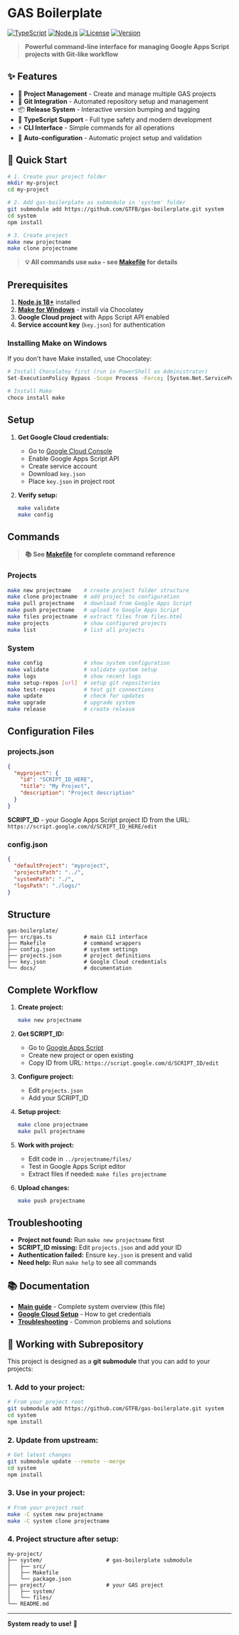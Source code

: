 # GAS Boilerplate

[![TypeScript](https://img.shields.io/badge/TypeScript-5.0-blue.svg)](https://www.typescriptlang.org/)
[![Node.js](https://img.shields.io/badge/Node.js-18+-green.svg)](https://nodejs.org/)
[![License](https://img.shields.io/badge/License-MIT-yellow.svg)](LICENSE)
[![Version](https://img.shields.io/badge/Version-1.3.11-orange.svg)](CHANGELOG.md)

> **Powerful command-line interface for managing Google Apps Script projects with Git-like workflow**

## ✨ Features

- 🚀 **Project Management** - Create and manage multiple GAS projects
- 🔄 **Git Integration** - Automated repository setup and management
- 📦 **Release System** - Interactive version bumping and tagging
- 🎯 **TypeScript Support** - Full type safety and modern development
- ⚡ **CLI Interface** - Simple commands for all operations
- 🔧 **Auto-configuration** - Automatic project setup and validation

## 🚀 Quick Start

```bash
# 1. Create your project folder
mkdir my-project
cd my-project

# 2. Add gas-boilerplate as submodule in 'system' folder
git submodule add https://github.com/GTFB/gas-boilerplate.git system
cd system
npm install

# 3. Create project
make new projectname
make clone projectname
```

> **💡 All commands use `make` - see [Makefile](Makefile) for details**

## Prerequisites

1. **[Node.js 18+](https://nodejs.org/)** installed
2. **[Make for Windows](https://chocolatey.org/packages/make)** - install via Chocolatey
3. **Google Cloud project** with Apps Script API enabled
4. **Service account key** (`key.json`) for authentication

### Installing Make on Windows

If you don't have Make installed, use Chocolatey:

```bash
# Install Chocolatey first (run in PowerShell as Administrator)
Set-ExecutionPolicy Bypass -Scope Process -Force; [System.Net.ServicePointManager]::SecurityProtocol = [System.Net.ServicePointManager]::SecurityProtocol -bor 3072; iex ((New-Object System.Net.WebClient).DownloadString('https://community.chocolatey.org/install.ps1'))

# Install Make
choco install make
```

## Setup

1. **Get Google Cloud credentials:**
   - Go to [Google Cloud Console](https://console.cloud.google.com/)
   - Enable Google Apps Script API
   - Create service account
   - Download `key.json`
   - Place `key.json` in project root

2. **Verify setup:**
   ```bash
   make validate
   make config
   ```

## Commands

> **📚 See [Makefile](Makefile) for complete command reference**

### Projects
```bash
make new projectname    # create project folder structure
make clone projectname  # add project to configuration
make pull projectname   # download from Google Apps Script
make push projectname   # upload to Google Apps Script
make files projectname  # extract files from files.html
make projects           # show configured projects
make list               # list all projects
```

### System
```bash
make config             # show system configuration
make validate           # validate system setup
make logs               # show recent logs
make setup-repos [url]  # setup git repositories
make test-repos         # test git connections
make update             # check for updates
make upgrade            # upgrade system
make release            # create release
```

## Configuration Files

### projects.json
```json
{
  "myproject": {
    "id": "SCRIPT_ID_HERE",
    "title": "My Project",
    "description": "Project description"
  }
}
```

**SCRIPT_ID** - your Google Apps Script project ID from the URL:
`https://script.google.com/d/SCRIPT_ID_HERE/edit`

### config.json
```json
{
  "defaultProject": "myproject",
  "projectsPath": "../",
  "systemPath": "./",
  "logsPath": "./logs/"
}
```

## Structure

```
gas-boilerplate/
├── src/gas.ts          # main CLI interface
├── Makefile            # command wrappers
├── config.json         # system settings
├── projects.json       # project definitions
├── key.json            # Google Cloud credentials
└── docs/               # documentation
```

## Complete Workflow

1. **Create project:**
   ```bash
   make new projectname
   ```

2. **Get SCRIPT_ID:**
   - Go to [Google Apps Script](https://script.google.com/)
   - Create new project or open existing
   - Copy ID from URL: `https://script.google.com/d/SCRIPT_ID/edit`

3. **Configure project:**
   - Edit `projects.json`
   - Add your SCRIPT_ID

4. **Setup project:**
   ```bash
   make clone projectname
   make pull projectname
   ```

5. **Work with project:**
   - Edit code in `../projectname/files/`
   - Test in Google Apps Script editor
   - Extract files if needed: `make files projectname`

6. **Upload changes:**
   ```bash
   make push projectname
   ```


## Troubleshooting

- **Project not found:** Run `make new projectname` first
- **SCRIPT_ID missing:** Edit `projects.json` and add your ID
- **Authentication failed:** Ensure `key.json` is present and valid
- **Need help:** Run `make help` to see all commands

## 📚 Documentation

- **[Main guide](README.md)** - Complete system overview (this file)
- **[Google Cloud Setup](docs/google-cloud-setup.md)** - How to get credentials
- **[Troubleshooting](docs/troubleshooting.md)** - Common problems and solutions

## 🔄 Working with Subrepository

This project is designed as a **git submodule** that you can add to your projects:

### 1. Add to your project:
```bash
# From your project root
git submodule add https://github.com/GTFB/gas-boilerplate.git system
cd system
npm install
```

### 2. Update from upstream:
```bash
# Get latest changes
git submodule update --remote --merge
cd system
npm install
```

### 3. Use in your project:
```bash
# From your project root
make -C system new projectname
make -C system clone projectname
```

### 4. Project structure after setup:
```
my-project/
├── system/                    # gas-boilerplate submodule
│   ├── src/
│   ├── Makefile
│   └── package.json
├── project/                   # your GAS project
│   ├── system/
│   └── files/
└── README.md
```



---

**System ready to use!** 🎯
